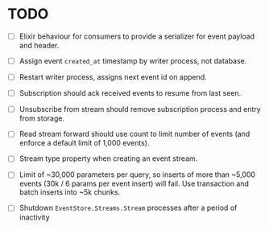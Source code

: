 # TODO

-[ ] Elixir behaviour for consumers to provide a serializer for event payload and header.

-[ ] Assign event `created_at` timestamp by writer process, not database.

-[ ] Restart writer process, assigns next event id on append.

-[ ] Subscription should ack received events to resume from last seen.

-[ ] Unsubscribe from stream should remove subscription process and entry from storage.

-[ ] Read stream forward should use count to limit number of events (and enforce a default limit of 1,000 events).

-[ ] Stream type property when creating an event stream.

-[ ] Limit of ~30,000 parameters per query, so inserts of more than ~5,000 events (30k / 6 params per event insert) will fail.
     Use transaction and batch inserts into ~5k chunks.

 -[ ] Shutdown `EventStore.Streams.Stream` processes after a period of inactivity
